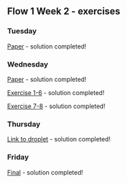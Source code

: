 ## Flow 1 Week 2 - exercises 

### Tuesday

[Paper](https://github.com/MartinFrederiksen/CPH-3Sem/tree/master/Flow1/Week2/01Tuesday/Fundamental%20Network%20Topics) - solution completed!

### Wednesday

[Paper](https://github.com/MartinFrederiksen/CPH-3Sem/tree/master/Flow1/Week2/02Wednesday/The%20HTTP%20Protocol) - solution completed!

[Exercise 1-6](https://github.com/MartinFrederiksen/CPH-3Sem/tree/master/Flow1/Week2/02Wednesday/MonitoringHttpHeaders%20ex1-6/MonitoringHttpHeaders) - solution completed! 

[Exercise 7-8](https://github.com/MartinFrederiksen/CPH-3Sem/tree/master/Flow1/Week2/02Wednesday/CookeAndSessionDemo%20ex7-8/SessionAndCookies) - solution completed!

### Thursday

[Link to droplet](Https://www.melif.dk) - solution completed!

### Friday

[Final](https://github.com/MartinFrederiksen/CPH-3Sem/tree/master/Flow1/Week2/04Friday/Week2Final) - solution completed!
